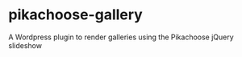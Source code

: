 pikachoose-gallery
==================

A Wordpress plugin to render galleries using the Pikachoose jQuery slideshow 